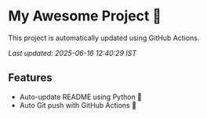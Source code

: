 # My Awesome Project 🚀

This project is automatically updated using GitHub Actions.

_Last updated: 2025-06-16 12:40:29 IST_

## Features
- Auto-update README using Python 🐍
- Auto Git push with GitHub Actions 🤖
